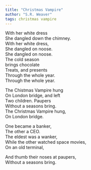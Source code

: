 ```yaml
---
title: "Christmas Vampire"
author: "S.R. Weaver"
tags: christmas vampire
---
```

With her white dress<br />
She dangled down the chimney.<br />
With her white dress,<br />
She dangled on noose.<br />
She dangled on noose.<br />
The cold season<br />
brings chocolate<br />
Treats, and presents<br />
Through the whole year.<br />
Through the whole year.

The Chistmas Vampire hung<br />
On London bridge, and left<br />
Two children. Paupers<br />
Without a seasons bring.<br />
The Christmas Vampire hung,<br />
On London bridge.

One became a banker,<br />
The other a CEO.<br />
The eldest was a wanker,<br />
While the other watched space movies,<br />
On an old terminal,

And thumb their noses at paupers,<br />
Without a seasons bring.
